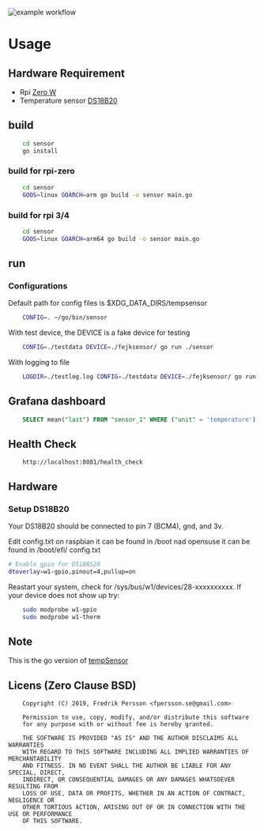 ![example workflow](https://github.com/fpersson/gosensor/actions/workflows/go.yml/badge.svg)

# Usage

## Hardware Requirement

* Rpi [Zero W](https://www.electrokit.com/produkt/raspberry-pi-zero-w-board/)
* Temperature sensor [DS18B20](https://www.kjell.com/se/produkter/el-verktyg/utvecklingskit/arduino/tillbehor/temperatursensor-med-kabel-for-arduino-p87081)

## build
```bash
    cd sensor
    go install
```

### build for rpi-zero
```bash
    cd sensor
    GOOS=linux GOARCH=arm go build -o sensor main.go
```

### build for rpi 3/4
```bash
    cd sensor
    GOOS=linux GOARCH=arm64 go build -o sensor main.go
```

## run

### Configurations
Default path for config files is $XDG_DATA_DIRS/tempsensor

```bash
    CONFIG=. ~/go/bin/sensor
```

With test device, the DEVICE is a fake device for testing
```bash
    CONFIG=./testdata DEVICE=./fejksensor/ go run ./sensor
```

With logging to file
```bash
    LOGDIR=./testlog.log CONFIG=./testdata DEVICE=./fejksensor/ go run ./sensor
```

## Grafana dashboard
```sql
    SELECT mean("last") FROM "sensor_1" WHERE ("unit" = 'temperature') AND $timeFilter GROUP BY time($__interval) fill(null)
```

## Health Check
```
    http://localhost:8081/health_check
```

## Hardware

### Setup DS18B20
Your DS18B20 should be connected to pin 7 (BCM4), gnd, and 3v.

Edit config.txt on raspbian it can be found in /boot nad opensuse it can be found in /boot/efi/
config.txt
```bash
# Enable gpio for DS18BS20
dtoverlay=w1-gpio,pinout=4,pullup=on
```

Reastart your system, check for /sys/bus/w1/devices/28-xxxxxxxxxx. If your device does not show up try:
```bash
    sudo modprobe w1-gpio
    sudo modprobe w1-therm
```

## Note
This is the go version of [tempSensor](https://github.com/fpersson/tempSensor)

## Licens (Zero Clause BSD)
```
    Copyright (C) 2019, Fredrik Persson <fpersson.se@gmail.com>

    Permission to use, copy, modify, and/or distribute this software
    for any purpose with or without fee is hereby granted.

    THE SOFTWARE IS PROVIDED "AS IS" AND THE AUTHOR DISCLAIMS ALL WARRANTIES
    WITH REGARD TO THIS SOFTWARE INCLUDING ALL IMPLIED WARRANTIES OF MERCHANTABILITY
    AND FITNESS. IN NO EVENT SHALL THE AUTHOR BE LIABLE FOR ANY SPECIAL, DIRECT,
    INDIRECT, OR CONSEQUENTIAL DAMAGES OR ANY DAMAGES WHATSOEVER RESULTING FROM
    LOSS OF USE, DATA OR PROFITS, WHETHER IN AN ACTION OF CONTRACT, NEGLIGENCE OR
    OTHER TORTIOUS ACTION, ARISING OUT OF OR IN CONNECTION WITH THE USE OR PERFORMANCE
    OF THIS SOFTWARE.
```
